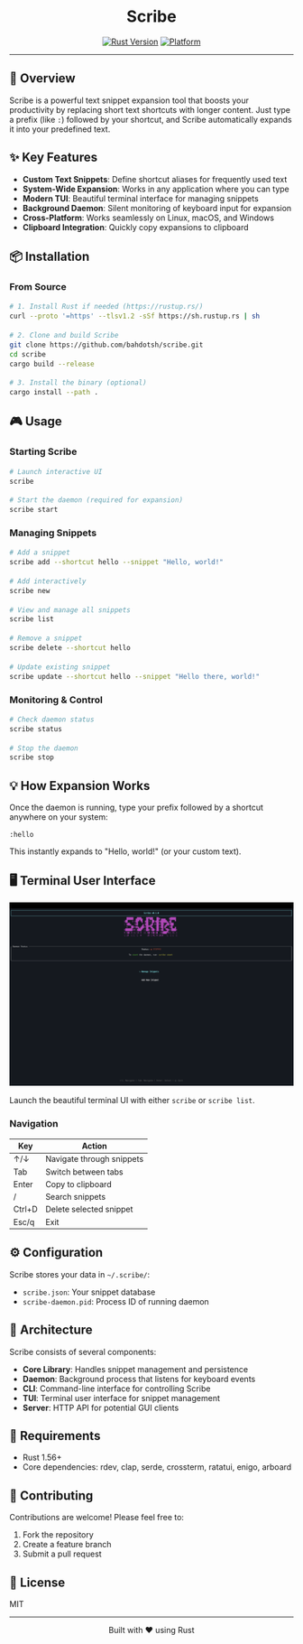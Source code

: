 <div align="center">

# Scribe

[![Rust Version](https://img.shields.io/badge/rust-1.56+-orange.svg)](https://www.rust-lang.org/)
[![Platform](https://img.shields.io/badge/platform-Linux%20%7C%20macOS%20%7C%20Windows-blue.svg)]()

</div>

---
## 🚀 Overview

Scribe is a powerful text snippet expansion tool that boosts your productivity by replacing short text shortcuts with longer content. Just type a prefix (like `:`) followed by your shortcut, and Scribe automatically expands it into your predefined text.

## ✨ Key Features

- **Custom Text Snippets**: Define shortcut aliases for frequently used text
- **System-Wide Expansion**: Works in any application where you can type
- **Modern TUI**: Beautiful terminal interface for managing snippets
- **Background Daemon**: Silent monitoring of keyboard input for expansion
- **Cross-Platform**: Works seamlessly on Linux, macOS, and Windows
- **Clipboard Integration**: Quickly copy expansions to clipboard

## 📦 Installation

### From Source

```bash
# 1. Install Rust if needed (https://rustup.rs/)
curl --proto '=https' --tlsv1.2 -sSf https://sh.rustup.rs | sh

# 2. Clone and build Scribe
git clone https://github.com/bahdotsh/scribe.git
cd scribe
cargo build --release

# 3. Install the binary (optional)
cargo install --path .
```

## 🎮 Usage

### Starting Scribe

```bash
# Launch interactive UI
scribe

# Start the daemon (required for expansion)
scribe start
```

### Managing Snippets

```bash
# Add a snippet
scribe add --shortcut hello --snippet "Hello, world!"

# Add interactively
scribe new

# View and manage all snippets
scribe list

# Remove a snippet
scribe delete --shortcut hello

# Update existing snippet
scribe update --shortcut hello --snippet "Hello there, world!"
```

### Monitoring & Control

```bash
# Check daemon status
scribe status

# Stop the daemon
scribe stop
```

## 💡 How Expansion Works

Once the daemon is running, type your prefix followed by a shortcut anywhere on your system:

```
:hello
```

This instantly expands to "Hello, world!" (or your custom text).

## 🖥️ Terminal User Interface

<div align="center">

![Scribe TUI Screenshot](assets/images/scribe-tui-screenshot.png)

</div>

Launch the beautiful terminal UI with either `scribe` or `scribe list`.

### Navigation

| Key         | Action                     |
|-------------|----------------------------|
| ↑/↓         | Navigate through snippets  |
| Tab         | Switch between tabs        |
| Enter       | Copy to clipboard          |
| /           | Search snippets            |
| Ctrl+D      | Delete selected snippet    |
| Esc/q       | Exit                       |

## ⚙️ Configuration

Scribe stores your data in `~/.scribe/`:

- `scribe.json`: Your snippet database
- `scribe-daemon.pid`: Process ID of running daemon

## 🧩 Architecture

Scribe consists of several components:

- **Core Library**: Handles snippet management and persistence
- **Daemon**: Background process that listens for keyboard events
- **CLI**: Command-line interface for controlling Scribe
- **TUI**: Terminal user interface for snippet management
- **Server**: HTTP API for potential GUI clients

## 🔨 Requirements

- Rust 1.56+
- Core dependencies: rdev, clap, serde, crossterm, ratatui, enigo, arboard

## 🤝 Contributing

Contributions are welcome! Please feel free to:

1. Fork the repository
2. Create a feature branch
3. Submit a pull request

## 📜 License

MIT

---

<div align="center">
  <p>Built with ❤️ using Rust</p>
</div>

